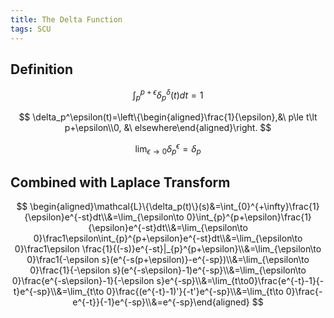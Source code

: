 ```yaml
---
title: The Delta Function
tags: SCU
---
```


## Definition

$$
\int_p^{p+\epsilon}\delta_p^\delta(t)dt=1
$$

$$
\delta_p^\epsilon(t)=\left\{\begin{aligned}\frac{1}{\epsilon},&\ p\le t\lt p+\epsilon\\0, &\ elsewhere\end{aligned}\right.
$$

$$
\lim_{\epsilon\to 0}\delta_p^\epsilon=\delta_p
$$

## Combined with Laplace Transform

$$
\begin{aligned}\mathcal{L}\{\delta_p(t)\}(s)&=\int_{0}^{+\infty}\frac{1}{\epsilon}e^{-st}dt\\&=\lim_{\epsilon\to 0}\int_{p}^{p+\epsilon}\frac{1}{\epsilon}e^{-st}dt\\&=\lim_{\epsilon\to 0}\frac1\epsilon\int_{p}^{p+\epsilon}e^{-st}dt\\&=\lim_{\epsilon\to 0}\frac1\epsilon \frac{1}{(-s)}e^{-st}|_{p}^{p+\epsilon}\\&=\lim_{\epsilon\to 0}\frac1{-\epsilon s}(e^{-s(p+\epsilon)}-e^{-sp})\\&=\lim_{\epsilon\to 0}\frac{1}{-\epsilon s}(e^{-s\epsilon}-1)e^{-sp}\\&=\lim_{\epsilon\to 0}\frac{e^{-s\epsilon}-1}{-\epsilon s}e^{-sp}\\&=\lim_{t\to0}\frac{e^{-t}-1}{-t}e^{-sp}\\&=\lim_{t\to 0}\frac{(e^{-t}-1)'}{-t'}e^{-sp}\\&=\lim_{t\to 0}\frac{-e^{-t}}{-1}e^{-sp}\\&=e^{-sp}\end{aligned}
$$
